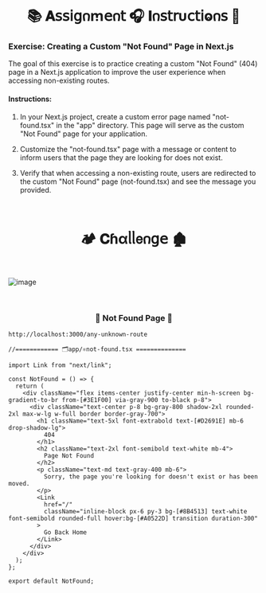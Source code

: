 
<h1  align="center" >📚 𝐀𝗌𝗌𝗂𝗀𐓣ꭑ𝖾𐓣𝗍 🎧 𝚰𐓣𝗌𝗍𝗋υ𝖼𝗍𝗂ⱺ𐓣𝗌 🧋</h1>

### Exercise: Creating a Custom "Not Found" Page in Next.js

The goal of this exercise is to practice creating a custom "Not Found" (404) page in a Next.js application to improve the user experience when accessing non-existing routes.

#### Instructions:

1. In your Next.js project, create a custom error page named "not-found.tsx" in the "app" directory. This page will serve as the custom "Not Found" page for your application.

2. Customize the "not-found.tsx" page with a message or content to inform users that the page they are looking for does not exist.

3. Verify that when accessing a non-existing route, users are redirected to the custom "Not Found" page (not-found.tsx) and see the message you provided.

</br>

<h1  align="center" > 🏕️ 𝐂ɦαᥣᥣ𝖾𐓣𝗀𝖾 🏚️</h1>

</br>

![image](https://github.com/user-attachments/assets/3af95cd4-96e0-411f-90dd-25c245b4fa2c)

</br>

<h3 align="center" > 🐇 Not Found Page  🦚</h3>

```dash
http://localhost:3000/any-unknown-route
```

```TSX
//============ 🗂️app/⚛️not-found.tsx ============== 

import Link from "next/link";

const NotFound = () => {
  return (
    <div className="flex items-center justify-center min-h-screen bg-gradient-to-br from-[#3E1F00] via-gray-900 to-black p-8">
      <div className="text-center p-8 bg-gray-800 shadow-2xl rounded-2xl max-w-lg w-full border border-gray-700">
        <h1 className="text-5xl font-extrabold text-[#D2691E] mb-6 drop-shadow-lg">
          404
        </h1>
        <h2 className="text-2xl font-semibold text-white mb-4">
          Page Not Found
        </h2>
        <p className="text-md text-gray-400 mb-6">
          Sorry, the page you're looking for doesn't exist or has been moved.
        </p>
        <Link
          href="/"
          className="inline-block px-6 py-3 bg-[#8B4513] text-white font-semibold rounded-full hover:bg-[#A0522D] transition duration-300"
        >
          Go Back Home
        </Link>
      </div>
    </div>
  );
};

export default NotFound;

```
